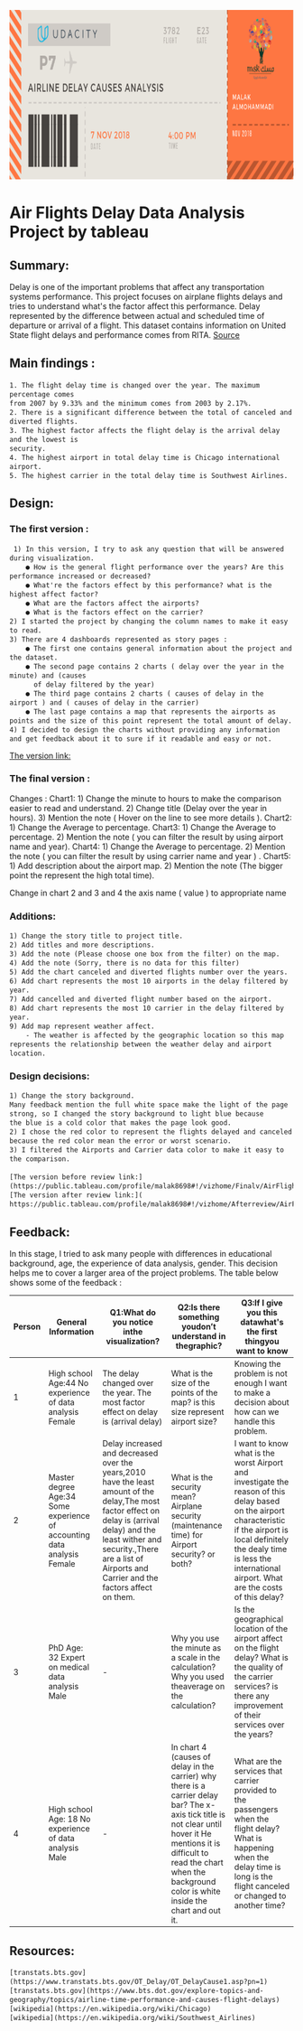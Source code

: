 <p align="center">
  <img src="header.png" width="800" height="300" />
</p>

# Air Flights Delay Data Analysis Project by tableau

## Summary:
Delay is one of the important problems that affect any transportation systems performance. This project focuses on airplane flights delays and tries to understand what's the factor affect this performance. Delay represented by the difference between actual and scheduled time of departure or arrival of a flight.
This dataset contains information on United State flight delays and performance comes from RITA. 
[Source](https://www.transtats.bts.gov/OT_Delay/OT_DelayCause1.asp?pn=1)

## Main findings :
    1. The flight delay time is changed over the year. The maximum percentage comes
    from 2007 by 9.33% and the minimum comes from 2003 by 2.17%.
    2. There is a significant difference between the total of canceled and diverted flights.
    3. The highest factor affects the flight delay is the arrival delay and the lowest is
    security.
    4. The highest airport in total delay time is Chicago international airport.
    5. The highest carrier in the total delay time is Southwest Airlines.

## Design:
### The first version :
     1) In this version, I try to ask any question that will be answered during visualization.
        ● How is the general flight performance over the years? Are this performance increased or decreased?
        ● What're the factors effect by this performance? what is the highest affect factor?
        ● What are the factors affect the airports?
        ● What is the factors effect on the carrier?
    2) I started the project by changing the column names to make it easy to read.
    3) There are 4 dashboards represented as story pages :
        ● The first one contains general information about the project and the dataset.
        ● The second page contains 2 charts ( delay over the year in the minute) and (causes
          of delay filtered by the year)
        ● The third page contains 2 charts ( causes of delay in the airport ) and ( causes of delay in the carrier)
        ● The last page contains a map that represents the airports as points and the size of this point represent the total amount of delay.
    4) I decided to design the charts without providing any information and get feedback about it to sure if it readable and easy or not.
[The version link:](https://public.tableau.com/profile/malak8698#!/vizhome/v2_62/Story1)

### The final version :
Changes : 
Chart1:
    1) Change the minute to hours to make the comparison easier to read and understand.
    2) Change title (Delay over the year in hours).
    3) Mention the note ( Hover on the line to see more details ).
Chart2:
    1) Change the Average to percentage.
Chart3:
    1) Change the Average to percentage.
    2) Mention the note ( you can filter the result by using airport name and year).
Chart4:
    1) Change the Average to percentage.
    2) Mention the note ( you can filter the result by using carrier name and year ) .
Chart5:
    1) Add description about the airport map.
    2) Mention the note (The bigger point the represent the high total time).

Change in chart 2 and 3 and 4 the axis name ( value ) to appropriate name

### Additions:
    1) Change the story title to project title.
    2) Add titles and more descriptions.
    3) Add the note (Please choose one box from the filter) on the map.
    4) Add the note (Sorry, there is no data for this filter)
    5) Add the chart canceled and diverted flights number over the years.
    6) Add chart represents the most 10 airports in the delay filtered by year.
    7) Add cancelled and diverted flight number based on the airport.
    8) Add chart represents the most 10 carrier in the delay filtered by year.
    9) Add map represent weather affect.
        - The weather is affected by the geographic location so this map represents the relationship between the weather delay and airport location.


### Design decisions:
    1) Change the story background.
    Many feedback mention the full white space make the light of the page strong, so I changed the story background to light blue because         the blue is a cold color that makes the page look good.
    2) I chose the red color to represent the flights delayed and canceled because the red color mean the error or worst scenario.
    3) I filtered the Airports and Carrier data color to make it easy to the comparison.
    
    [The version before review link:](https://public.tableau.com/profile/malak8698#!/vizhome/Finalv/AirFlightsDelayDataAnalysisProject)
    [The version after review link:]( https://public.tableau.com/profile/malak8698#!/vizhome/Afterreview/AirFlightsDelayDataAnalysisProject)


## Feedback:
In this stage, I tried to ask many people with differences in educational background, age, the experience of data analysis, gender. This decision helps me to cover a larger area of the project problems. The table below shows some of the feedback :

| Person | General Information                                                     | Q1:What do you notice inthe visualization?                                                                                                                                                                                                          | Q2:Is there something youdon’t understand in thegraphic?                                                                                                                                                                                       | Q3:If I give you this datawhat's the first thingyou want to know                                                                                                                                                                              |
|--------|-------------------------------------------------------------------------|-----------------------------------------------------------------------------------------------------------------------------------------------------------------------------------------------------------------------------------------------------|------------------------------------------------------------------------------------------------------------------------------------------------------------------------------------------------------------------------------------------------|-----------------------------------------------------------------------------------------------------------------------------------------------------------------------------------------------------------------------------------------------|
|  1     | High school Age:44 No experience of data analysis Female                | The delay changed over the year. The most factor effect on delay is (arrival delay)                                                                                                                                                                 | What is the size of the points of the map? is this size represent airport size?                                                                                                                                                                | Knowing the problem is not enough I want to make a decision about how can we handle this problem.                                                                                                                                             |
| 2      | Master degree Age:34 Some experience of accounting data analysis Female | Delay increased and decreased over the years,2010 have the least amount of the delay,The most factor effect on delay is (arrival delay) and the least wither and security.,There are a list of Airports and Carrier and the factors affect on them. | What is the security mean? Airplane security (maintenance time) for Airport security? or both?                                                                                                                                                 | I want to know what is the worst Airport and investigate the reason of this delay based on the airport characteristic if the airport is local definitely the dealy time is less the international  airport. What are the costs of this delay? |
| 3      | PhD Age: 32 Expert on medical data analysis Male                        | -                                                                                                                                                                                                                                                   | Why you use the minute as a scale in the  calculation? Why you used theaverage on the calculation?                                                                                                                                             |  Is the geographical location of the airport affect on the flight delay? What is the quality of the carrier services? is there any improvement of their services over the years?                                                              |
| 4      | High school Age: 18 No experience of data analysis Male                 | -                                                                                                                                                                                                                                                   |  In chart 4 (causes of delay in the carrier) why there is a carrier delay bar? The x-axis tick title is not clear until hover it He mentions it is difficult to read the chart when the background color is white inside the chart and out it. |  What are the services that carrier provided to the passengers when the flight delay?  What is happening when the delay time is long is the flight canceled or changed to another time?                                                       |

## Resources:
    [transtats.bts.gov](https://www.transtats.bts.gov/OT_Delay/OT_DelayCause1.asp?pn=1)
    [transtats.bts.gov](https://www.bts.dot.gov/explore-topics-and-geography/topics/airline-time-performance-and-causes-flight-delays)
    [wikipedia](https://en.wikipedia.org/wiki/Chicago)
    [wikipedia](https://en.wikipedia.org/wiki/Southwest_Airlines)


